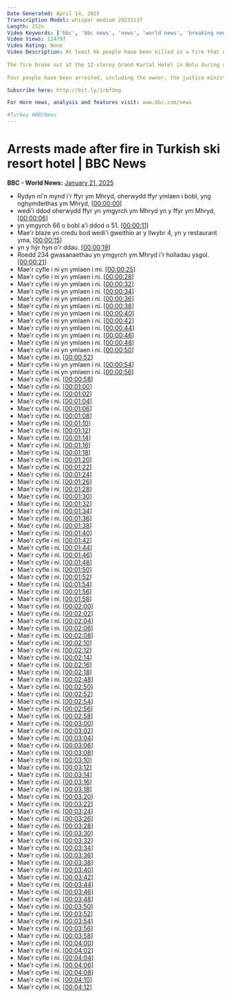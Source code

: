 ```yaml
---
Date Generated: April 14, 2025
Transcription Model: whisper medium 20231117
Length: 252s
Video Keywords: ['bbc', 'bbc news', 'news', 'world news', 'breaking news', 'us news', 'world', 'america', 'usa', 'usa news', 'india news']
Video Views: 124797
Video Rating: None
Video Description: At least 66 people have been killed in a fire that engulfed a popular Turkish ski resort hotel, leaving some to jump out of windows.
 
The fire broke out at the 12-storey Grand Kartal Hotel in Bolu during a busy holiday period when 234 people were staying there, taking 12 hours to be put out.
 
Four people have been arrested, including the owner, the justice minister says, as prosecutors had been allocated to investigate the blaze.

Subscribe here: http://bit.ly/1rbfUog

For more news, analysis and features visit: www.bbc.com/news 

#Turkey #BBCNews
---
```


# Arrests made after fire in Turkish ski resort hotel | BBC News
**BBC - World News:** [January 21, 2025](https://www.youtube.com/watch?v=j76xkoW7F28)
*  Rydyn ni'n mynd i'r ffyr ym Mhryd, oherwydd ffyr ymlaen i bobl, yng nghymdeithas ym Mhryd, [[00:00:00](https://www.youtube.com/watch?v=j76xkoW7F28&t=0.0s)]
*  wedi'i ddod oherwydd ffyr yn ymgyrch ym Mhryd yn y ffyr ym Mhryd, [[00:00:06](https://www.youtube.com/watch?v=j76xkoW7F28&t=6.0s)]
*  yn ymgyrch 66 o bobl a'i ddod o 51. [[00:00:11](https://www.youtube.com/watch?v=j76xkoW7F28&t=11.0s)]
*  Mae'r blaze yn credu bod wedi'i gweithio ar y llwybr 4, yn y restaurant yma, [[00:00:15](https://www.youtube.com/watch?v=j76xkoW7F28&t=15.0s)]
*  yn y hŷr hyn o'r ddau. [[00:00:19](https://www.youtube.com/watch?v=j76xkoW7F28&t=19.0s)]
*  Roedd 234 gwasanaethau yn ymgyrch ym Mhryd i'r holladau ysgol. [[00:00:21](https://www.youtube.com/watch?v=j76xkoW7F28&t=21.0s)]
*  Mae'r cyfle i ni yn ymlaen i mi. [[00:00:25](https://www.youtube.com/watch?v=j76xkoW7F28&t=25.0s)]
*  Mae'r cyfle i ni yn ymlaen i ni. [[00:00:28](https://www.youtube.com/watch?v=j76xkoW7F28&t=28.0s)]
*  Mae'r cyfle i ni yn ymlaen i ni. [[00:00:32](https://www.youtube.com/watch?v=j76xkoW7F28&t=32.0s)]
*  Mae'r cyfle i ni yn ymlaen i ni. [[00:00:34](https://www.youtube.com/watch?v=j76xkoW7F28&t=34.0s)]
*  Mae'r cyfle i ni yn ymlaen i ni. [[00:00:36](https://www.youtube.com/watch?v=j76xkoW7F28&t=36.0s)]
*  Mae'r cyfle i ni yn ymlaen i ni. [[00:00:38](https://www.youtube.com/watch?v=j76xkoW7F28&t=38.0s)]
*  Mae'r cyfle i ni yn ymlaen i ni. [[00:00:40](https://www.youtube.com/watch?v=j76xkoW7F28&t=40.0s)]
*  Mae'r cyfle i ni yn ymlaen i ni. [[00:00:42](https://www.youtube.com/watch?v=j76xkoW7F28&t=42.0s)]
*  Mae'r cyfle i ni yn ymlaen i ni. [[00:00:44](https://www.youtube.com/watch?v=j76xkoW7F28&t=44.0s)]
*  Mae'r cyfle i ni yn ymlaen i ni. [[00:00:46](https://www.youtube.com/watch?v=j76xkoW7F28&t=46.0s)]
*  Mae'r cyfle i ni yn ymlaen i ni. [[00:00:48](https://www.youtube.com/watch?v=j76xkoW7F28&t=48.0s)]
*  Mae'r cyfle i ni yn ymlaen i ni. [[00:00:50](https://www.youtube.com/watch?v=j76xkoW7F28&t=50.0s)]
*  Mae'r cyfle i ni. [[00:00:52](https://www.youtube.com/watch?v=j76xkoW7F28&t=52.0s)]
*  Mae'r cyfle i ni yn ymlaen i ni. [[00:00:54](https://www.youtube.com/watch?v=j76xkoW7F28&t=54.0s)]
*  Mae'r cyfle i ni yn ymlaen i ni. [[00:00:56](https://www.youtube.com/watch?v=j76xkoW7F28&t=56.0s)]
*  Mae'r cyfle i ni. [[00:00:58](https://www.youtube.com/watch?v=j76xkoW7F28&t=58.0s)]
*  Mae'r cyfle i ni. [[00:01:00](https://www.youtube.com/watch?v=j76xkoW7F28&t=60.0s)]
*  Mae'r cyfle i ni. [[00:01:02](https://www.youtube.com/watch?v=j76xkoW7F28&t=62.0s)]
*  Mae'r cyfle i ni. [[00:01:04](https://www.youtube.com/watch?v=j76xkoW7F28&t=64.0s)]
*  Mae'r cyfle i ni. [[00:01:06](https://www.youtube.com/watch?v=j76xkoW7F28&t=66.0s)]
*  Mae'r cyfle i ni. [[00:01:08](https://www.youtube.com/watch?v=j76xkoW7F28&t=68.0s)]
*  Mae'r cyfle i ni. [[00:01:10](https://www.youtube.com/watch?v=j76xkoW7F28&t=70.0s)]
*  Mae'r cyfle i ni. [[00:01:12](https://www.youtube.com/watch?v=j76xkoW7F28&t=72.0s)]
*  Mae'r cyfle i ni. [[00:01:14](https://www.youtube.com/watch?v=j76xkoW7F28&t=74.0s)]
*  Mae'r cyfle i ni. [[00:01:16](https://www.youtube.com/watch?v=j76xkoW7F28&t=76.0s)]
*  Mae'r cyfle i ni. [[00:01:18](https://www.youtube.com/watch?v=j76xkoW7F28&t=78.0s)]
*  Mae'r cyfle i ni. [[00:01:20](https://www.youtube.com/watch?v=j76xkoW7F28&t=80.0s)]
*  Mae'r cyfle i ni. [[00:01:22](https://www.youtube.com/watch?v=j76xkoW7F28&t=82.0s)]
*  Mae'r cyfle i ni. [[00:01:24](https://www.youtube.com/watch?v=j76xkoW7F28&t=84.0s)]
*  Mae'r cyfle i ni. [[00:01:26](https://www.youtube.com/watch?v=j76xkoW7F28&t=86.0s)]
*  Mae'r cyfle i ni. [[00:01:28](https://www.youtube.com/watch?v=j76xkoW7F28&t=88.0s)]
*  Mae'r cyfle i ni. [[00:01:30](https://www.youtube.com/watch?v=j76xkoW7F28&t=90.0s)]
*  Mae'r cyfle i ni. [[00:01:32](https://www.youtube.com/watch?v=j76xkoW7F28&t=92.0s)]
*  Mae'r cyfle i ni. [[00:01:34](https://www.youtube.com/watch?v=j76xkoW7F28&t=94.0s)]
*  Mae'r cyfle i ni. [[00:01:36](https://www.youtube.com/watch?v=j76xkoW7F28&t=96.0s)]
*  Mae'r cyfle i ni. [[00:01:38](https://www.youtube.com/watch?v=j76xkoW7F28&t=98.0s)]
*  Mae'r cyfle i ni. [[00:01:40](https://www.youtube.com/watch?v=j76xkoW7F28&t=100.0s)]
*  Mae'r cyfle i ni. [[00:01:42](https://www.youtube.com/watch?v=j76xkoW7F28&t=102.0s)]
*  Mae'r cyfle i ni. [[00:01:44](https://www.youtube.com/watch?v=j76xkoW7F28&t=104.0s)]
*  Mae'r cyfle i ni. [[00:01:46](https://www.youtube.com/watch?v=j76xkoW7F28&t=106.0s)]
*  Mae'r cyfle i ni. [[00:01:48](https://www.youtube.com/watch?v=j76xkoW7F28&t=108.0s)]
*  Mae'r cyfle i ni. [[00:01:50](https://www.youtube.com/watch?v=j76xkoW7F28&t=110.0s)]
*  Mae'r cyfle i ni. [[00:01:52](https://www.youtube.com/watch?v=j76xkoW7F28&t=112.0s)]
*  Mae'r cyfle i ni. [[00:01:54](https://www.youtube.com/watch?v=j76xkoW7F28&t=114.0s)]
*  Mae'r cyfle i ni. [[00:01:56](https://www.youtube.com/watch?v=j76xkoW7F28&t=116.0s)]
*  Mae'r cyfle i ni. [[00:01:58](https://www.youtube.com/watch?v=j76xkoW7F28&t=118.0s)]
*  Mae'r cyfle i ni. [[00:02:00](https://www.youtube.com/watch?v=j76xkoW7F28&t=120.0s)]
*  Mae'r cyfle i ni. [[00:02:02](https://www.youtube.com/watch?v=j76xkoW7F28&t=122.0s)]
*  Mae'r cyfle i ni. [[00:02:04](https://www.youtube.com/watch?v=j76xkoW7F28&t=124.0s)]
*  Mae'r cyfle i ni. [[00:02:06](https://www.youtube.com/watch?v=j76xkoW7F28&t=126.0s)]
*  Mae'r cyfle i ni. [[00:02:08](https://www.youtube.com/watch?v=j76xkoW7F28&t=128.0s)]
*  Mae'r cyfle i ni. [[00:02:10](https://www.youtube.com/watch?v=j76xkoW7F28&t=130.0s)]
*  Mae'r cyfle i ni. [[00:02:12](https://www.youtube.com/watch?v=j76xkoW7F28&t=132.0s)]
*  Mae'r cyfle i ni. [[00:02:14](https://www.youtube.com/watch?v=j76xkoW7F28&t=134.0s)]
*  Mae'r cyfle i ni. [[00:02:16](https://www.youtube.com/watch?v=j76xkoW7F28&t=136.0s)]
*  Mae'r cyfle i ni. [[00:02:18](https://www.youtube.com/watch?v=j76xkoW7F28&t=138.0s)]
*  Mae'r cyfle i ni. [[00:02:48](https://www.youtube.com/watch?v=j76xkoW7F28&t=168.0s)]
*  Mae'r cyfle i ni. [[00:02:50](https://www.youtube.com/watch?v=j76xkoW7F28&t=170.0s)]
*  Mae'r cyfle i ni. [[00:02:52](https://www.youtube.com/watch?v=j76xkoW7F28&t=172.0s)]
*  Mae'r cyfle i ni. [[00:02:54](https://www.youtube.com/watch?v=j76xkoW7F28&t=174.0s)]
*  Mae'r cyfle i ni. [[00:02:56](https://www.youtube.com/watch?v=j76xkoW7F28&t=176.0s)]
*  Mae'r cyfle i ni. [[00:02:58](https://www.youtube.com/watch?v=j76xkoW7F28&t=178.0s)]
*  Mae'r cyfle i ni. [[00:03:00](https://www.youtube.com/watch?v=j76xkoW7F28&t=180.0s)]
*  Mae'r cyfle i ni. [[00:03:02](https://www.youtube.com/watch?v=j76xkoW7F28&t=182.0s)]
*  Mae'r cyfle i ni. [[00:03:04](https://www.youtube.com/watch?v=j76xkoW7F28&t=184.0s)]
*  Mae'r cyfle i ni. [[00:03:06](https://www.youtube.com/watch?v=j76xkoW7F28&t=186.0s)]
*  Mae'r cyfle i ni. [[00:03:08](https://www.youtube.com/watch?v=j76xkoW7F28&t=188.0s)]
*  Mae'r cyfle i ni. [[00:03:10](https://www.youtube.com/watch?v=j76xkoW7F28&t=190.0s)]
*  Mae'r cyfle i ni. [[00:03:12](https://www.youtube.com/watch?v=j76xkoW7F28&t=192.0s)]
*  Mae'r cyfle i ni. [[00:03:14](https://www.youtube.com/watch?v=j76xkoW7F28&t=194.0s)]
*  Mae'r cyfle i ni. [[00:03:16](https://www.youtube.com/watch?v=j76xkoW7F28&t=196.0s)]
*  Mae'r cyfle i ni. [[00:03:18](https://www.youtube.com/watch?v=j76xkoW7F28&t=198.0s)]
*  Mae'r cyfle i ni. [[00:03:20](https://www.youtube.com/watch?v=j76xkoW7F28&t=200.0s)]
*  Mae'r cyfle i ni. [[00:03:22](https://www.youtube.com/watch?v=j76xkoW7F28&t=202.0s)]
*  Mae'r cyfle i ni. [[00:03:24](https://www.youtube.com/watch?v=j76xkoW7F28&t=204.0s)]
*  Mae'r cyfle i ni. [[00:03:26](https://www.youtube.com/watch?v=j76xkoW7F28&t=206.0s)]
*  Mae'r cyfle i ni. [[00:03:28](https://www.youtube.com/watch?v=j76xkoW7F28&t=208.0s)]
*  Mae'r cyfle i ni. [[00:03:30](https://www.youtube.com/watch?v=j76xkoW7F28&t=210.0s)]
*  Mae'r cyfle i ni. [[00:03:32](https://www.youtube.com/watch?v=j76xkoW7F28&t=212.0s)]
*  Mae'r cyfle i ni. [[00:03:34](https://www.youtube.com/watch?v=j76xkoW7F28&t=214.0s)]
*  Mae'r cyfle i ni. [[00:03:36](https://www.youtube.com/watch?v=j76xkoW7F28&t=216.0s)]
*  Mae'r cyfle i ni. [[00:03:38](https://www.youtube.com/watch?v=j76xkoW7F28&t=218.0s)]
*  Mae'r cyfle i ni. [[00:03:40](https://www.youtube.com/watch?v=j76xkoW7F28&t=220.0s)]
*  Mae'r cyfle i ni. [[00:03:42](https://www.youtube.com/watch?v=j76xkoW7F28&t=222.0s)]
*  Mae'r cyfle i ni. [[00:03:44](https://www.youtube.com/watch?v=j76xkoW7F28&t=224.0s)]
*  Mae'r cyfle i ni. [[00:03:46](https://www.youtube.com/watch?v=j76xkoW7F28&t=226.0s)]
*  Mae'r cyfle i ni. [[00:03:48](https://www.youtube.com/watch?v=j76xkoW7F28&t=228.0s)]
*  Mae'r cyfle i ni. [[00:03:50](https://www.youtube.com/watch?v=j76xkoW7F28&t=230.0s)]
*  Mae'r cyfle i ni. [[00:03:52](https://www.youtube.com/watch?v=j76xkoW7F28&t=232.0s)]
*  Mae'r cyfle i ni. [[00:03:54](https://www.youtube.com/watch?v=j76xkoW7F28&t=234.0s)]
*  Mae'r cyfle i ni. [[00:03:56](https://www.youtube.com/watch?v=j76xkoW7F28&t=236.0s)]
*  Mae'r cyfle i ni. [[00:03:58](https://www.youtube.com/watch?v=j76xkoW7F28&t=238.0s)]
*  Mae'r cyfle i ni. [[00:04:00](https://www.youtube.com/watch?v=j76xkoW7F28&t=240.0s)]
*  Mae'r cyfle i ni. [[00:04:02](https://www.youtube.com/watch?v=j76xkoW7F28&t=242.0s)]
*  Mae'r cyfle i ni. [[00:04:04](https://www.youtube.com/watch?v=j76xkoW7F28&t=244.0s)]
*  Mae'r cyfle i ni. [[00:04:06](https://www.youtube.com/watch?v=j76xkoW7F28&t=246.0s)]
*  Mae'r cyfle i ni. [[00:04:08](https://www.youtube.com/watch?v=j76xkoW7F28&t=248.0s)]
*  Mae'r cyfle i ni. [[00:04:10](https://www.youtube.com/watch?v=j76xkoW7F28&t=250.0s)]
*  Mae'r cyfle i ni. [[00:04:12](https://www.youtube.com/watch?v=j76xkoW7F28&t=252.0s)]
